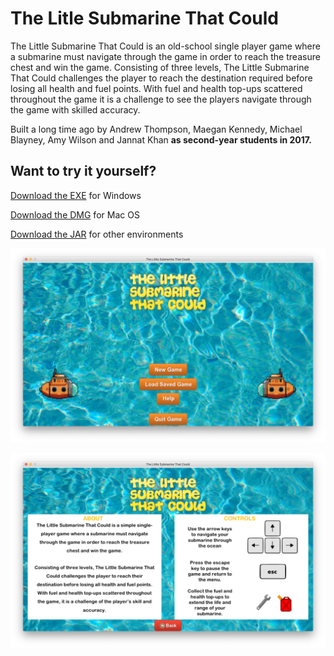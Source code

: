 # The Litle Submarine That Could
The Little Submarine That Could is an old-school single player game where a submarine must navigate through the game in order to reach the treasure chest and win the game. Consisting of three levels, The Little Submarine That Could challenges the player to reach the destination required before losing all health and fuel points. With fuel and health top-ups scattered throughout the game it is a challenge to see the players navigate through the game with skilled accuracy.

Built a long time ago by Andrew Thompson, Maegan Kennedy, Michael Blayney, Amy Wilson and Jannat Khan **as second-year students in 2017.**

## Want to try it yourself?

[Download the EXE](https://github.com/andythomnz/The-Little-Submarine-That-Could/raw/master/The%20Little%20Submarine%20That%20Could.exe) for Windows  

[Download the DMG](https://1drv.ms/u/s!Amzz-nnVKNoNisZWdRfVHIVTP3-sjA?e=DBVKok) for Mac OS  

[Download the JAR](https://github.com/andythomnz/The-Little-Submarine-That-Could/raw/master/The%20Little%20Submarine%20That%20Could.jar) for other environments  

![Menu screen](https://raw.githubusercontent.com/andythomnz/The-Little-Submarine-That-Could/master/Screenshots/Menu.png)

![About screen](https://raw.githubusercontent.com/andythomnz/The-Little-Submarine-That-Could/master/Screenshots/About.png)
